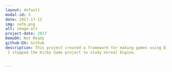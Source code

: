 ```yaml
---
layout: default
modal-id: 5
date: 2017-17-12
img: safe.png
alt: image-alt
project-date: 2017
DemoDX: Not Ready
github-DX: Github
description: This project created a framework for making games using Directx11. this project uses singleton, FBX, stripe image.<br>
 I stopped the Kirby Game project to study Unreal Engine.


---
```

